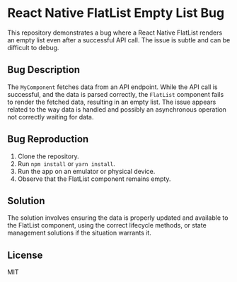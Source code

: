 # React Native FlatList Empty List Bug

This repository demonstrates a bug where a React Native FlatList renders an empty list even after a successful API call. The issue is subtle and can be difficult to debug.

## Bug Description

The `MyComponent` fetches data from an API endpoint. While the API call is successful, and the data is parsed correctly, the `FlatList` component fails to render the fetched data, resulting in an empty list.  The issue appears related to the way data is handled and possibly an asynchronous operation not correctly waiting for data.

## Bug Reproduction

1. Clone the repository.
2. Run `npm install` or `yarn install`.
3. Run the app on an emulator or physical device. 
4. Observe that the FlatList component remains empty.

## Solution

The solution involves ensuring the data is properly updated and available to the FlatList component, using the correct lifecycle methods, or state management solutions if the situation warrants it.

## License

MIT